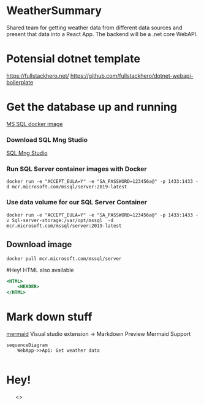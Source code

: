 # WeatherSummary
Shared team for getting weather data from different data sources and present that data into a React App. The backend will be a .net core WebAPI.


# Potensial dotnet template 
https://fullstackhero.net/
https://github.com/fullstackhero/dotnet-webapi-boilerplate

# Get the database up and running

[MS SQL docker image](https://hub.docker.com/_/microsoft-mssql-server)


### Download SQL Mng Studio
[SQL Mng Studio](https://docs.microsoft.com/en-us/sql/ssms/download-sql-server-management-studio-ssms?view=sql-server-ver15
)

### Run SQL Server container images with Docker
```docker
docker run -e "ACCEPT_EULA=Y" -e "SA_PASSWORD=123456a@" -p 1433:1433 -d mcr.microsoft.com/mssql/server:2019-latest
```
### Use data volume for our  SQL Server Container
```docker
docker run -e "ACCEPT_EULA=Y" -e "SA_PASSWORD=123456a@" -p 1433:1433 -v Sql-server-storage:/var/opt/mssql  -d mcr.microsoft.com/mssql/server:2019-latest
```


## Download image 
```
docker pull mcr.microsoft.com/mssql/server
```

#Hey! HTML also available 
```htm
<HTML>
    <HEADER>
</HTML>
```


# Mark down stuff
[mermaid](https://mermaid-js.github.io/mermaid/#/)
Visual studio extension -> Markdown Preview Mermaid Support 


```mermaid 
sequenceDiagram
    WebApp->>Api: Get weather data
    
```

<h1>Hey!</h1>
<ul><>

